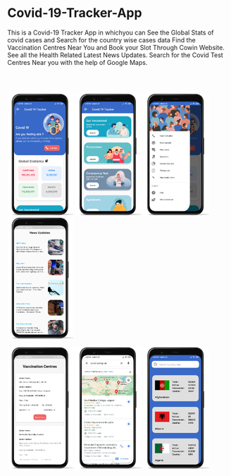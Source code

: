# Covid-19-Tracker-App

This is a Covid-19 Tracker App in whichyou can See the Global Stats of covid cases and Search for the country wise cases data
Find the Vaccination Centres Near You and Book your Slot Through Cowin Website.
See all the Health Related Latest News Updates.
Search for the Covid Test Centres Near you with the help of Google Maps.

<br>
<br>

<P>
<img src="./ss/ss (8).png" width="150" title="Image 1"> 
<img src="./ss/ss (2).png" width="150" title="Image 1"> 
<img src="./ss/ss (1).png" width="150" title="Image 1"> 
<img src="./ss/ss (4).png" width="150" title="Image 1"> 
</p>

<p>  

<img src="./ss/ss (5).png" width="150" title="Image 1"> 
<img src="./ss/ss (6).png" width="150" title="Image 1">
<img src="./ss/ss (7).png" width="150" title="Image 1"> 
</p>
